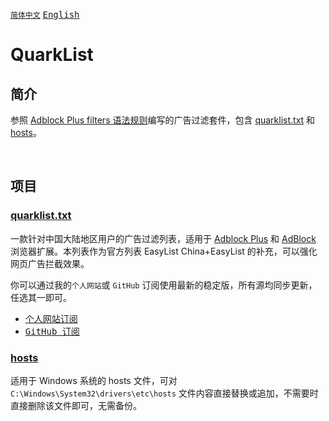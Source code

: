 [<kbd>`简体中文`</kbd>](https://github.com/francis-zhao/quarklist#readme "读我")
[<kbd>English</kbd>](https://github.com/francis-zhao/quarklist/blob/master/README.EN.md "Readme")

# QuarkList

## 简介

参照 [Adblock Plus filters 语法规则](https://help.eyeo.com/adblockplus/how-to-write-filters "如何编写过滤")编写的广告过滤套件，包含 [quarklist.txt](#quarklisttxt) 和 [hosts](#hosts)。

<br>

## 项目

### [quarklist.txt](https://github.com/francis-zhao/quarklist/blob/master/quarklist.txt)

一款针对中国大陆地区用户的广告过滤列表，适用于 [Adblock Plus](https://adblockplus.org/ "Adblock Plus") 和 [AdBlock](https://getadblock.com/ "AdBlock") 浏览器扩展。本列表作为官方列表 EasyList China+EasyList 的补充，可以强化网页广告拦截效果。

你可以通过我的`个人网站`或 `GitHub` 订阅使用最新的稳定版，所有源均同步更新，任选其一即可。

- [<kbd>个人网站订阅</kbd>](https://subscribe.adblockplus.org?location=https://n2o.io/p/quarklist/dist/quarklist.txt&title=QuarkList)
- [<kbd>GitHub 订阅</kbd>](https://subscribe.adblockplus.org?location=https://raw.githubusercontent.com/francis-zhao/quarklist/master/quarklist.txt&title=QuarkList)

### [hosts](https://github.com/francis-zhao/quarklist/blob/master/hosts)

适用于 Windows 系统的 hosts 文件，可对 `C:\Windows\System32\drivers\etc\hosts` 文件内容直接替换或追加，不需要时直接删除该文件即可，无需备份。

<br>
